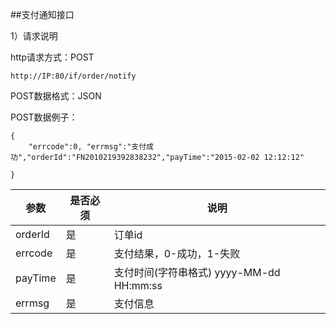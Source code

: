 ##支付通知接口

1）请求说明

http请求方式：POST

    http://IP:80/if/order/notify    

POST数据格式：JSON

POST数据例子：


    {
        "errcode":0, "errmsg":"支付成功","orderId":"FN2010219392838232","payTime":"2015-02-02 12:12:12"
           
    }

参数|是否必须|说明
---|-------|----
orderId|是|订单id
errcode|是|支付结果，0-成功，1-失败
payTime|是|支付时间(字符串格式) yyyy-MM-dd HH:mm:ss
errmsg|是|支付信息